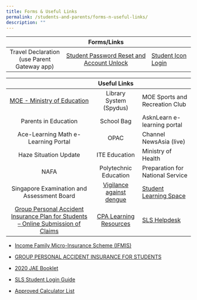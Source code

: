 ```yaml
---
title: Forms & Useful Links
permalink: /students-and-parents/forms-n-useful-links/
description: ""
---
```

|                  |      Forms/Links        |                    |
|:--------------:|:---------:|---------|
| Travel Declaration<br>(use Parent Gateway app) | <a href="https://form.gov.sg/#!/5d01dc550816b400111ce980" target="_blank">Student Password Reset and Account Unlock</a> | <a href="https://workspace.google.com/dashboard" target="_blank">Student Icon Login</a> |

<a href="" target="_blank"></a>

|            |    Useful Links        |                     |
|:-----------------:|:---------------:|-------------------|
|     <a href="https://www.moe.gov.sg/" target="_blank">MOE - Ministry of Education</a>                                        |  <a href="" target="_blank"></a>  Library System (Spydus) |  <a href="" target="_blank"></a>  MOE Sports and Recreation Club  |
|                     <a href="" target="_blank"></a>           Parents in Education                               |    <a href="" target="_blank"></a>    School Bag        |    <a href="" target="_blank"></a>   AsknLearn e-learning portal   |
|                <a href="" target="_blank"></a>        Ace-Learning Math e-Learning Portal                        |          <a href="" target="_blank"></a>    OPAC           |  <a href="" target="_blank"></a>    Channel NewsAsia (live)     |
|                   <a href="" target="_blank"></a>            Haze Situation Update                               |     <a href="" target="_blank"></a>  ITE Education      |     <a href="" target="_blank"></a>   Ministry of Health        |
|              <a href="" target="_blank"></a>   NAFA                                       |  <a href="" target="_blank"></a>  Polytechnic Education  |   <a href="" target="_blank"></a>    Preparation for National Service |
|               <a href="" target="_blank"></a>      Singapore Examination and Assessment Board                    | <a href="https://www.dengue.gov.sg/subject.asp?id=103" target="_blank">Vigilance against dengue </a>     |      <a href="https://vle.learning.moe.edu.sg/login" target="_blank">Student Learning Space</a>           |
|    <a href="https://studentgpa.incomegroupins.com.sg/#/" target="_blank">Group Personal Accident Insurance Plan for Students – Online Submission of Claims</a>    |    <a href="https://sites.google.com/a/moe.edu.sg/cpa-learning-resources/google/calendar" target="_blank">CPA Learning Resources</a>     |       <a href="https://vle.learning.moe.edu.sg/helpdesk" target="_blank">SLS Helpdesk</a>               |



*   [Income Family Micro-Insurance Scheme (IFMIS)](https://manjusrisec.moe.edu.sg/qql/slot/u165/docs/students_parents/Useful%20Links%20n%20Resources/Income%20IFMIS%20Brochure%20Final%202020.pdf)  
    
*   [GROUP PERSONAL ACCIDENT INSURANCE FOR STUDENTS](https://manjusrisec.moe.edu.sg/qql/slot/u165/docs/students_parents/Useful%20Links%20n%20Resources/GPA%20Product%20Fact%20Sheet%202022.pdf)  
    
*   [2020 JAE Booklet](https://manjusrisec.moe.edu.sg/qql/slot/u165/docs/students_parents/Useful%20Links%20n%20Resources/2020%20JAE%20booklet.pdf)
*   [SLS Student Login Guide](https://manjusrisec.moe.edu.sg/qql/slot/u165/docs/students_parents/Useful%20Links%20n%20Resources/SLS%20Student%20Login%20guide.pdf)
*   [Approved Calculator List](https://www.seab.gov.sg/home/examinations/approved-calculators)